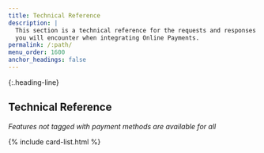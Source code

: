 ```yaml
---
title: Technical Reference
description: |
  This section is a technical reference for the requests and responses
  you will encounter when integrating Online Payments.
permalink: /:path/
menu_order: 1600
anchor_headings: false
---
```


{:.heading-line}

## Technical Reference

*Features not tagged with payment methods are available for all*

{% include card-list.html %}
